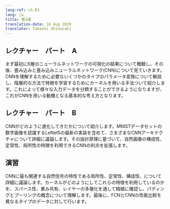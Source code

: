 ```yaml
---
lang-ref: ch.03
lang: ja
title: 第3週
translation-date: 16 Aug 2020
translator: Takashi Shinozaki
---
```


<!-- ## Lecture part A -->
## レクチャー　パート　A

<!-- We first see a visualization of a 6-layer neural network. Next we begin with the topic of Convolutions and Convolution Neural Networks (CNN). We review several types of parameter transformations in the context of CNNs and introduce the idea of a kernel, which is used to learn features in a hierarchical manner. Thereby allowing us to classify our input data which is the basic idea motivating the use of CNNs. -->
まず最初に6層のニューラルネットワークの可視化の結果について概観し、その後、畳み込みと畳み込みニューラルネットワーク(CNN)について見ていきます。CNNを理解するために必要ないくつかのタイプのパラメータ変換について解説し、階層的な方法で特徴を学習するためにカーネルを用いる手法ついて紹介します。これによって様々な入力データを分類することができるようになりますが、これがCNNを用いる動機となる基本的な考え方となります。


<!-- ## Lecture part B -->
## レクチャー　パート　B

<!-- We give an introduction on how CNNs have evolved over time. We discuss in detail different CNN architectures, including a modern implementation of LeNet5 to exemplify the task of digit recognition on the MNIST dataset. Based on its design principles, we expand on the advantages of CNNs which allows us to exploit the compositionality, stationarity, and locality features of natural images. -->
CNNがどのように進化してきたかについて紹介します。MNISTデータセットの数字画像を認識するLeNet5の最新の実装を含めて、さまざまなCNNアーキテクチャについて詳細に議論します。その設計原理に基づいて、自然画像の構成性、定常性、局所性の特徴を利用できるCNNの利点を拡張します。


<!-- ## Practicum -->
## 演習
<!-- Properties of natural signals that are most relevant to CNNs are discussed in more detail, namely: Locality, Stationarity, and Compositionality. We explore precisely how a kernel exploits these features through sparsity, weight sharing and the stacking of layers, as well as motivate the concepts of padding and pooling. Finally, a performance comparison between FCN and CNN was done for different data modalities. -->
CNNに最も関連する自然信号の特性である局所性、定常性、構成性、について詳細に議論します。カーネルがどのようにしてこれらの特徴を利用しているのかを、スパース性、重み共有、レイヤーの多層化を通して精細に確認し、パディングとプーリングの概念について理解します。最後に、FCNとCNNの性能比較を異なるタイプのデータに対して行います。
